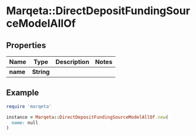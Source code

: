 # Marqeta::DirectDepositFundingSourceModelAllOf

## Properties

| Name | Type | Description | Notes |
| ---- | ---- | ----------- | ----- |
| **name** | **String** |  |  |

## Example

```ruby
require 'marqeta'

instance = Marqeta::DirectDepositFundingSourceModelAllOf.new(
  name: null
)
```

